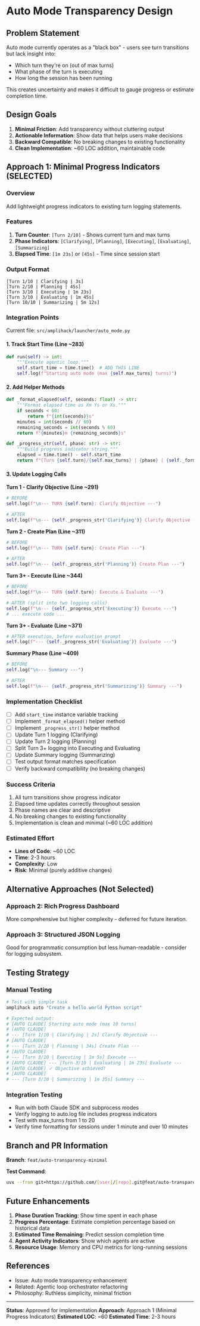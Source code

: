 # Auto Mode Transparency Design

## Problem Statement

Auto mode currently operates as a "black box" - users see turn transitions but lack insight into:
- Which turn they're on (out of max turns)
- What phase of the turn is executing
- How long the session has been running

This creates uncertainty and makes it difficult to gauge progress or estimate completion time.

## Design Goals

1. **Minimal Friction**: Add transparency without cluttering output
2. **Actionable Information**: Show data that helps users make decisions
3. **Backward Compatible**: No breaking changes to existing functionality
4. **Clean Implementation**: ~60 LOC addition, maintainable code

## Approach 1: Minimal Progress Indicators (SELECTED)

### Overview
Add lightweight progress indicators to existing turn logging statements.

### Features

1. **Turn Counter**: `[Turn 2/10]` - Shows current turn and max turns
2. **Phase Indicators**: `[Clarifying]`, `[Planning]`, `[Executing]`, `[Evaluating]`, `[Summarizing]`
3. **Elapsed Time**: `[1m 23s]` or `[45s]` - Time since session start

### Output Format

```
[Turn 1/10 | Clarifying | 3s]
[Turn 2/10 | Planning | 45s]
[Turn 3/10 | Executing | 1m 23s]
[Turn 3/10 | Evaluating | 1m 45s]
[Turn 10/10 | Summarizing | 5m 12s]
```

### Integration Points

Current file: `src/amplihack/launcher/auto_mode.py`

#### 1. Track Start Time (Line ~283)
```python
def run(self) -> int:
    """Execute agentic loop."""
    self.start_time = time.time()  # ADD THIS LINE
    self.log(f"Starting auto mode (max {self.max_turns} turns)")
```

#### 2. Add Helper Methods
```python
def _format_elapsed(self, seconds: float) -> str:
    """Format elapsed time as Xm Ys or Xs."""
    if seconds < 60:
        return f"{int(seconds)}s"
    minutes = int(seconds // 60)
    remaining_seconds = int(seconds % 60)
    return f"{minutes}m {remaining_seconds}s"

def _progress_str(self, phase: str) -> str:
    """Build progress indicator string."""
    elapsed = time.time() - self.start_time
    return f"[Turn {self.turn}/{self.max_turns} | {phase} | {self._format_elapsed(elapsed)}]"
```

#### 3. Update Logging Calls

**Turn 1 - Clarify Objective (Line ~291)**
```python
# BEFORE
self.log(f"\n--- TURN {self.turn}: Clarify Objective ---")

# AFTER
self.log(f"\n--- {self._progress_str('Clarifying')} Clarify Objective ---")
```

**Turn 2 - Create Plan (Line ~311)**
```python
# BEFORE
self.log(f"\n--- TURN {self.turn}: Create Plan ---")

# AFTER
self.log(f"\n--- {self._progress_str('Planning')} Create Plan ---")
```

**Turn 3+ - Execute (Line ~344)**
```python
# BEFORE
self.log(f"\n--- TURN {self.turn}: Execute & Evaluate ---")

# AFTER (split into two logging calls)
self.log(f"\n--- {self._progress_str('Executing')} Execute ---")
# ... execute code ...
```

**Turn 3+ - Evaluate (Line ~371)**
```python
# AFTER execution, before evaluation prompt
self.log(f"--- {self._progress_str('Evaluating')} Evaluate ---")
```

**Summary Phase (Line ~409)**
```python
# BEFORE
self.log("\n--- Summary ---")

# AFTER
self.log(f"\n--- {self._progress_str('Summarizing')} Summary ---")
```

### Implementation Checklist

- [ ] Add `start_time` instance variable tracking
- [ ] Implement `_format_elapsed()` helper method
- [ ] Implement `_progress_str()` helper method
- [ ] Update Turn 1 logging (Clarifying)
- [ ] Update Turn 2 logging (Planning)
- [ ] Split Turn 3+ logging into Executing and Evaluating
- [ ] Update Summary logging (Summarizing)
- [ ] Test output format matches specification
- [ ] Verify backward compatibility (no breaking changes)

### Success Criteria

1. All turn transitions show progress indicator
2. Elapsed time updates correctly throughout session
3. Phase names are clear and descriptive
4. No breaking changes to existing functionality
5. Implementation is clean and minimal (~60 LOC addition)

### Estimated Effort

- **Lines of Code**: ~60 LOC
- **Time**: 2-3 hours
- **Complexity**: Low
- **Risk**: Minimal (purely additive changes)

## Alternative Approaches (Not Selected)

### Approach 2: Rich Progress Dashboard
More comprehensive but higher complexity - deferred for future iteration.

### Approach 3: Structured JSON Logging
Good for programmatic consumption but less human-readable - consider for logging subsystem.

## Testing Strategy

### Manual Testing
```bash
# Test with simple task
amplihack auto "Create a hello world Python script"

# Expected output:
# [AUTO CLAUDE] Starting auto mode (max 10 turns)
# [AUTO CLAUDE]
# --- [Turn 1/10 | Clarifying | 2s] Clarify Objective ---
# [AUTO CLAUDE]
# --- [Turn 2/10 | Planning | 34s] Create Plan ---
# [AUTO CLAUDE]
# --- [Turn 3/10 | Executing | 1m 5s] Execute ---
# [AUTO CLAUDE] --- [Turn 3/10 | Evaluating | 1m 23s] Evaluate ---
# [AUTO CLAUDE] ✓ Objective achieved!
# [AUTO CLAUDE]
# --- [Turn 3/10 | Summarizing | 1m 35s] Summary ---
```

### Integration Testing
- Run with both Claude SDK and subprocess modes
- Verify logging to auto.log file includes progress indicators
- Test with max_turns from 1 to 20
- Verify time formatting for sessions under 1 minute and over 10 minutes

## Branch and PR Information

**Branch**: `feat/auto-transparency-minimal`

**Test Command**:
```bash
uvx --from git+https://github.com/[user]/[repo].git@feat/auto-transparency-minimal amplihack auto "test task"
```

## Future Enhancements

1. **Phase Duration Tracking**: Show time spent in each phase
2. **Progress Percentage**: Estimate completion percentage based on historical data
3. **Estimated Time Remaining**: Predict session completion time
4. **Agent Activity Indicators**: Show which agents are active
5. **Resource Usage**: Memory and CPU metrics for long-running sessions

## References

- Issue: Auto mode transparency enhancement
- Related: Agentic loop orchestrator refactoring
- Philosophy: Ruthless simplicity, minimal friction

---

**Status**: Approved for implementation
**Approach**: Approach 1 (Minimal Progress Indicators)
**Estimated LOC**: ~60
**Estimated Time**: 2-3 hours
